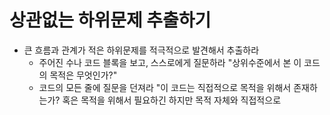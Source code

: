 # 상관없는 하위문제 추출하기

- 큰 흐름과 관계가 적은 하위문제를 적극적으로 발견해서 추출하라
  - 주어진 수나 코드 블록을 보고, 스스로에게 질문하라 "상위수준에서 본 이 코드의 목적은 무엇인가?"
  - 코드의 모든 줄에 질문을 던져라 "이 코드는 직접적으로 목적을 위해서 존재하는가? 혹은 목적을 위해서 필요하긴 하지만 목적 자체와 직접적으로 
